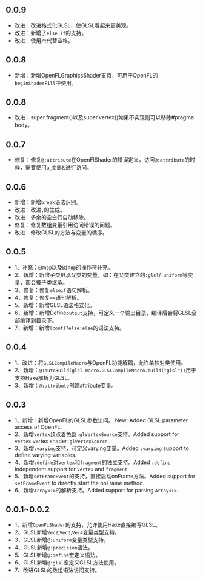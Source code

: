 ## 0.0.9
- 改进：改进格式化GLSL，使GLSL看起来更美观。
- 改进：新增了`else if`的支持。
- 改进：使用`/t`代替空格。

## 0.0.8
- 新增：新增OpenFLGraphicsShader支持，可用于OpenFL的`beginShaderFill`中使用。

## 0.0.8
- 改进：super.fragment()以及super.vertex()如果不实现则可以移除#pragma body。

## 0.0.7
- 修复：修复`@:attribute`在OpenFlShader的错误定义，访问`@:attribute`的时候，需要使用`a_变量名`进行访问。

## 0.0.6
- 新增：新增`break`语法识别。
- 改进：改进`;`的生成。
- 改进：多余的空白行自动移除。
- 修复：修复数组变量引用访问错误的问题。
- 改进：修改GLSL的方法与变量的循序。

## 0.0.5
- 1、补充：`EUnop`以及`Binop`的操作符补充。
- 2、新增：新增子类继承父类的变量，如：在父类建立的`:glsl`/`:uniform`等变量，都会被子类继承。
- 3、修复：修复`elseif`语句解析。
- 4、修复：修复`==`语句解析。
- 5、新增：新增GLSL语法格式化。
- 6、新增：新增Define`output`支持，可定义一个输出目录，编译后会将GLSL全部编译到目录下。
- 7、新增：新增`(conf)?else:else`的语法支持。

## 0.0.4
- 1、改进：将`GLSLCompileMacro`与OpenFL功能解耦，允许单独对类使用。
- 2、新增：`@:autoBuild(glsl.macro.GLSLCompileMacro.build("glsl"))`用于支持Haxe解析为GLSL。
- 3、新增：`@:attribute`创建attribute变量。

## 0.0.3
- 1、新增：新增OpenFL的GLSL参数访问。 New: Added GLSL parameter access of OpenFL.
- 2、新增`vertex`顶点着色器`:glVertexSource`支持。Added support for `vertex` vertex shader`:glVertexSource`.
- 3、新增`:varying`支持，可定义varying变量。Added `:varying` support to define varying variables.
- 4、新增`:define`对`vertex`和`fragment`的独立支持。Added `:define` independent support for `vertex` and `fragment`.
- 5、新增`setFrameEvent`的支持，直接启动onFrame方法。Added support for `setFrameEvent` to directly start the onFrame method.
- 6、新增`Array<T>`的解析支持。Added support for parsing `Array<T>`.

## 0.0.1~0.0.2
- 1、新增`OpenFLShader`的支持，允许使用Haxe直接编写GLSL。
- 2、GLSL新增`Vec2`,`Vec3`,`Vec4`变量类型支持。
- 3、GLSL新增`@:uniform`变量类型支持。
- 4、GLSL新增`@:precision`语法。
- 5、GLSL新增`@:define`宏定义语法。
- 6、GLSL新增`@:glsl`宏定义GLSL方法使用。
- 7、改进GLSL的数组语法访问支持。